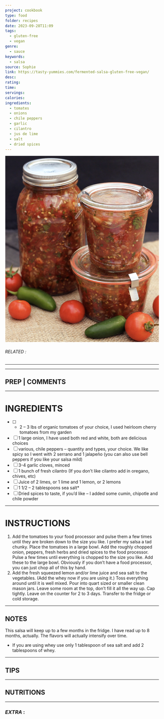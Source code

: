 ```yaml
---
project: cookbook
type: food
folder: recipes
date: 2023-09-28T11:09
tags:
  - gluten-free
  - vegan
genre:
  - sauce
keywords:
  - salsa
source: Sophie
link: https://tasty-yummies.com/fermented-salsa-gluten-free-vegan/
desc: 
rating: 
time: 
servings: 
calories: 
ingredients:
  - tomates
  - onions
  - chile peppers
  - garlic
  - cilantro
  - jus de lime
  - salt
  - dried spices
---
```


![IMAGE](image_505.png)

###### *RELATED* : 
---


---
## PREP | COMMENTS



---
# INGREDIENTS

- [ ] - 2 – 3 lbs of organic tomatoes of your choice, I used heirloom cherry tomatoes from my garden
- [ ] 1 large onion, I have used both red and white, both are delicious choices
- [ ] various, chile peppers – quantity and types, your choice. We like spicy so I went with 2 serrano and 1 jalapeño (you can also use bell peppers if you like your salsa mild)
- [ ] 3-4 garlic cloves, minced
- [ ] 1 bunch of fresh cilantro (If you don’t like cilantro add in oregano, chives, etc)
- [ ] Juice of 2 limes, or 1 lime and 1 lemon, or 2 lemons
- [ ] 1 1/2 – 2 tablespoons sea salt*
- [ ] Dried spices to taste, if you’d like – I added some cumin, chipotle and chile powder

---
# INSTRUCTIONS

1. Add the tomatoes to your food processor and pulse them a few times until they are broken down to the size you like. I prefer my salsa a tad chunky. Place the tomatoes in a large bowl. Add the roughly chopped onion, peppers, fresh herbs and dried spices to the food processor. Pulse a few times until everything is chopped to the size you like. Add these to the large bowl. Obviously if you don’t have a food processor, you can just chop all of this by hand.
2. Add the fresh squeezed lemon and/or lime juice and sea salt to the vegetables. (Add the whey now if you are using it.) Toss everything around until it is well mixed. Pour into quart sized or smaller clean mason jars. Leave some room at the top, don’t fill it all the way up. Cap tightly. Leave on the counter for 2 to 3 days. Transfer to the fridge or cold storage.

---
## NOTES

This salsa will keep up to a few months in the fridge. I have read up to 8 months, actually. The flavors will actually intensify over time.

* If you are using whey use only 1 tablespoon of sea salt and add 2 tablespoons of whey.

---
## TIPS



---
## NUTRITIONS



---
### *EXTRA* :



